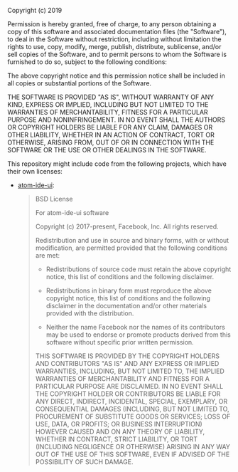 Copyright (c) 2019

Permission is hereby granted, free of charge, to any person obtaining
a copy of this software and associated documentation files (the
"Software"), to deal in the Software without restriction, including
without limitation the rights to use, copy, modify, merge, publish,
distribute, sublicense, and/or sell copies of the Software, and to
permit persons to whom the Software is furnished to do so, subject to
the following conditions:

The above copyright notice and this permission notice shall be
included in all copies or substantial portions of the Software.

THE SOFTWARE IS PROVIDED "AS IS", WITHOUT WARRANTY OF ANY KIND,
EXPRESS OR IMPLIED, INCLUDING BUT NOT LIMITED TO THE WARRANTIES OF
MERCHANTABILITY, FITNESS FOR A PARTICULAR PURPOSE AND
NONINFRINGEMENT. IN NO EVENT SHALL THE AUTHORS OR COPYRIGHT HOLDERS BE
LIABLE FOR ANY CLAIM, DAMAGES OR OTHER LIABILITY, WHETHER IN AN ACTION
OF CONTRACT, TORT OR OTHERWISE, ARISING FROM, OUT OF OR IN CONNECTION
WITH THE SOFTWARE OR THE USE OR OTHER DEALINGS IN THE SOFTWARE.

This repository might include code from the following projects, which have their own licenses:

- [atom-ide-ui](https://github.com/facebookarchive/atom-ide-ui/blob/master/LICENSE):
  > BSD License
  >
  > For atom-ide-ui software
  >
  > Copyright (c) 2017-present, Facebook, Inc. All rights reserved.
  >
  > Redistribution and use in source and binary forms, with or without modification,
  > are permitted provided that the following conditions are met:
  >
  > - Redistributions of source code must retain the above copyright notice, this
  >   list of conditions and the following disclaimer.
  >
  > - Redistributions in binary form must reproduce the above copyright notice,
  >   this list of conditions and the following disclaimer in the documentation
  >   and/or other materials provided with the distribution.
  >
  > - Neither the name Facebook nor the names of its contributors may be used to
  >   endorse or promote products derived from this software without specific
  >   prior written permission.
  >
  > THIS SOFTWARE IS PROVIDED BY THE COPYRIGHT HOLDERS AND CONTRIBUTORS "AS IS" AND
  > ANY EXPRESS OR IMPLIED WARRANTIES, INCLUDING, BUT NOT LIMITED TO, THE IMPLIED
  > WARRANTIES OF MERCHANTABILITY AND FITNESS FOR A PARTICULAR PURPOSE ARE
  > DISCLAIMED. IN NO EVENT SHALL THE COPYRIGHT HOLDER OR CONTRIBUTORS BE LIABLE FOR
  > ANY DIRECT, INDIRECT, INCIDENTAL, SPECIAL, EXEMPLARY, OR CONSEQUENTIAL DAMAGES
  > (INCLUDING, BUT NOT LIMITED TO, PROCUREMENT OF SUBSTITUTE GOODS OR SERVICES;
  > LOSS OF USE, DATA, OR PROFITS; OR BUSINESS INTERRUPTION) HOWEVER CAUSED AND ON
  > ANY THEORY OF LIABILITY, WHETHER IN CONTRACT, STRICT LIABILITY, OR TORT
  > (INCLUDING NEGLIGENCE OR OTHERWISE) ARISING IN ANY WAY OUT OF THE USE OF THIS
  > SOFTWARE, EVEN IF ADVISED OF THE POSSIBILITY OF SUCH DAMAGE.
